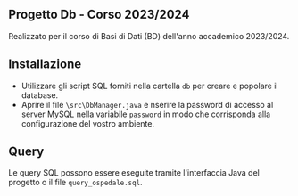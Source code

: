 ## Progetto Db - Corso 2023/2024
Realizzato per il corso di Basi di Dati (BD) dell'anno accademico 2023/2024.

## Installazione
- Utilizzare gli script SQL forniti nella cartella `db` per creare e popolare il database.
- Aprire il file `\src\DbManager.java` e nserire la password di accesso al server MySQL nella variabile `password` in modo che corrisponda alla configurazione del vostro ambiente.

## Query
Le query SQL possono essere eseguite tramite l'interfaccia Java del progetto o il file `query_ospedale.sql`.
